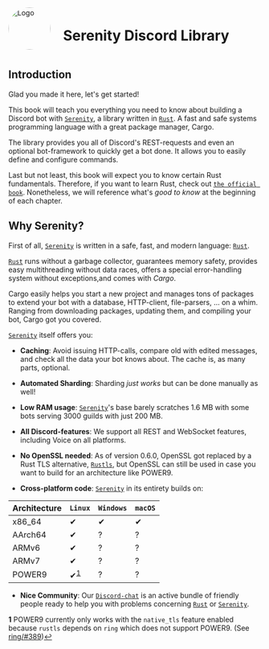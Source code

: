 <div style="display:inline-block;width:100%">
    <img src="../images/logo.png" alt="Logo" width="84px" style="float:left;margin-right:25px;border-radius: 50%;"/>
    <h1>Serenity Discord Library</h1>
</div>

## Introduction

Glad you made it here, let's get started!

This book will teach you everything you need to know about building a Discord
bot with [`Serenity`], a library written in [`Rust`]. A fast and safe systems
programming language with a great package manager, Cargo.

The library provides you all of Discord's REST-requests and even an optional
bot-framework to quickly get a bot done. It allows you to easily define and
configure commands.

Last but not least, this book will expect you to know certain Rust fundamentals.
Therefore, if you want to learn Rust, check out [`the official book`].
Nonetheless, we will reference what's *good to know* at the beginning of each
chapter.

## Why Serenity?

First of all, [`Serenity`] is written in a safe, fast,
and modern language: [`Rust`].

[`Rust`] runs without a garbage collector, guarantees memory safety,
provides easy multithreading without data races,
offers a special error-handling system without exceptions,and comes
with _Cargo_.

Cargo easily helps you start a new project and manages tons of packages
to extend your bot with a database, HTTP-client, file-parsers, ... on a whim.
Ranging from downloading packages, updating them, and compiling your bot,
Cargo got you covered.

[`Serenity`] itself offers you:

* **Caching**: Avoid issuing HTTP-calls, compare old with edited messages,
and check all the data your bot knows about. The cache is, as many parts,
optional.

* **Automated Sharding**: Sharding *just works* but can be done manually as
well!

* **Low RAM usage**: [`Serenity`]'s base barely scratches 1.6 MB with some bots
 serving 3000 guilds with just 200 MB.

* **All Discord-features**: We support all REST and WebSocket features,
including Voice on all platforms.

* **No OpenSSL needed**: As of version 0.6.0, OpenSSL got replaced by a
Rust TLS alternative, [`Rustls`], but OpenSSL can still be used in case you
 want to build for an architecture like POWER9.

* **Cross-platform code**: [`Serenity`] in its entirety builds on:

Architecture | `Linux`                              | `Windows` | `macOS`
---          | ---                                  |  ---    | ---
x86_64       | ✔                                    | ✔      | ✔
AArch64      | ✔                                    | ?      | ?
ARMv6        | ✔                                    | ?      | ?
ARMv7        | ✔                                    | ?      | ?
POWER9       | ✔<sup id="footnote_id_power9">[1](#footnote_power9)</sup> | ?      | ?

* **Nice Community**: Our [`Discord-chat`] is an active bundle of friendly
people ready to help you with problems concerning [`Rust`] or [`Serenity`].

<b id="footnote_power9">1</b> POWER9 currently only works with the `native_tls`
feature enabled because `rustls` depends on `ring`
which does not support POWER9. (See [ring/#389])[↩](#footnote_id_power9)

[`Serenity`]: https://github.com/serenity-rs/serenity
[`Rust`]: https://www.rust-lang.org/
[`Rustls`]: https://github.com/ctz/rustls
[`the official book`]: https://doc.rust-lang.org/book/
[ring/#389]: https://github.com/briansmith/ring/issues/389
[`Discord-chat`]: https://discord.gg/eHpnFrm

